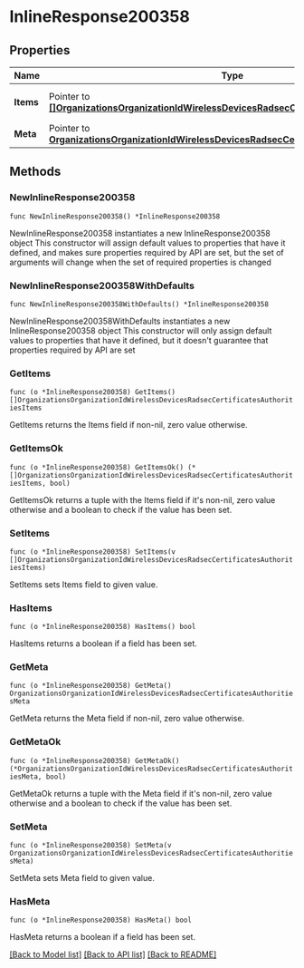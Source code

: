 # InlineResponse200358

## Properties

Name | Type | Description | Notes
------------ | ------------- | ------------- | -------------
**Items** | Pointer to [**[]OrganizationsOrganizationIdWirelessDevicesRadsecCertificatesAuthoritiesItems**](OrganizationsOrganizationIdWirelessDevicesRadsecCertificatesAuthoritiesItems.md) | List of Certificate Authorities | [optional] 
**Meta** | Pointer to [**OrganizationsOrganizationIdWirelessDevicesRadsecCertificatesAuthoritiesMeta**](OrganizationsOrganizationIdWirelessDevicesRadsecCertificatesAuthoritiesMeta.md) |  | [optional] 

## Methods

### NewInlineResponse200358

`func NewInlineResponse200358() *InlineResponse200358`

NewInlineResponse200358 instantiates a new InlineResponse200358 object
This constructor will assign default values to properties that have it defined,
and makes sure properties required by API are set, but the set of arguments
will change when the set of required properties is changed

### NewInlineResponse200358WithDefaults

`func NewInlineResponse200358WithDefaults() *InlineResponse200358`

NewInlineResponse200358WithDefaults instantiates a new InlineResponse200358 object
This constructor will only assign default values to properties that have it defined,
but it doesn't guarantee that properties required by API are set

### GetItems

`func (o *InlineResponse200358) GetItems() []OrganizationsOrganizationIdWirelessDevicesRadsecCertificatesAuthoritiesItems`

GetItems returns the Items field if non-nil, zero value otherwise.

### GetItemsOk

`func (o *InlineResponse200358) GetItemsOk() (*[]OrganizationsOrganizationIdWirelessDevicesRadsecCertificatesAuthoritiesItems, bool)`

GetItemsOk returns a tuple with the Items field if it's non-nil, zero value otherwise
and a boolean to check if the value has been set.

### SetItems

`func (o *InlineResponse200358) SetItems(v []OrganizationsOrganizationIdWirelessDevicesRadsecCertificatesAuthoritiesItems)`

SetItems sets Items field to given value.

### HasItems

`func (o *InlineResponse200358) HasItems() bool`

HasItems returns a boolean if a field has been set.

### GetMeta

`func (o *InlineResponse200358) GetMeta() OrganizationsOrganizationIdWirelessDevicesRadsecCertificatesAuthoritiesMeta`

GetMeta returns the Meta field if non-nil, zero value otherwise.

### GetMetaOk

`func (o *InlineResponse200358) GetMetaOk() (*OrganizationsOrganizationIdWirelessDevicesRadsecCertificatesAuthoritiesMeta, bool)`

GetMetaOk returns a tuple with the Meta field if it's non-nil, zero value otherwise
and a boolean to check if the value has been set.

### SetMeta

`func (o *InlineResponse200358) SetMeta(v OrganizationsOrganizationIdWirelessDevicesRadsecCertificatesAuthoritiesMeta)`

SetMeta sets Meta field to given value.

### HasMeta

`func (o *InlineResponse200358) HasMeta() bool`

HasMeta returns a boolean if a field has been set.


[[Back to Model list]](../README.md#documentation-for-models) [[Back to API list]](../README.md#documentation-for-api-endpoints) [[Back to README]](../README.md)


